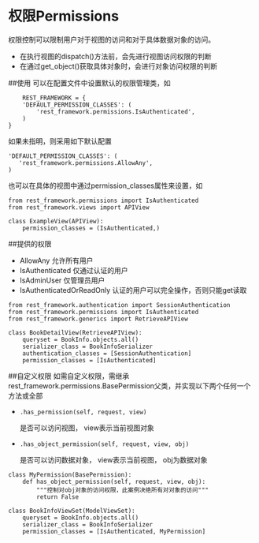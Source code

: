 # 权限Permissions
权限控制可以限制用户对于视图的访问和对于具体数据对象的访问。

  - 在执行视图的dispatch()方法前，会先进行视图访问权限的判断
  - 在通过get_object()获取具体对象时，会进行对象访问权限的判断

##使用
可以在配置文件中设置默认的权限管理类，如

```
    REST_FRAMEWORK = {
    'DEFAULT_PERMISSION_CLASSES': (
        'rest_framework.permissions.IsAuthenticated',
    )
}
```
如果未指明，则采用如下默认配置

```
'DEFAULT_PERMISSION_CLASSES': (
   'rest_framework.permissions.AllowAny',
)
```

也可以在具体的视图中通过permission_classes属性来设置，如

```
from rest_framework.permissions import IsAuthenticated
from rest_framework.views import APIView

class ExampleView(APIView):
    permission_classes = (IsAuthenticated,) 
```

##提供的权限

- AllowAny 允许所有用户
- IsAuthenticated 仅通过认证的用户
- IsAdminUser 仅管理员用户
- IsAuthenticatedOrReadOnly 认证的用户可以完全操作，否则只能get读取

```
from rest_framework.authentication import SessionAuthentication
from rest_framework.permissions import IsAuthenticated
from rest_framework.generics import RetrieveAPIView

class BookDetailView(RetrieveAPIView):
    queryset = BookInfo.objects.all()
    serializer_class = BookInfoSerializer
    authentication_classes = [SessionAuthentication]
    permission_classes = [IsAuthenticated]

```

##自定义权限
如需自定义权限，需继承rest_framework.permissions.BasePermission父类，并实现以下两个任何一个方法或全部

- ```.has_permission(self, request, view)```

    是否可以访问视图， view表示当前视图对象

- ```.has_object_permission(self, request, view, obj)```

    是否可以访问数据对象， view表示当前视图， obj为数据对象

```
class MyPermission(BasePermission):
    def has_object_permission(self, request, view, obj):
        """控制对obj对象的访问权限，此案例决绝所有对对象的访问"""
        return False

class BookInfoViewSet(ModelViewSet):
    queryset = BookInfo.objects.all()
    serializer_class = BookInfoSerializer
    permission_classes = [IsAuthenticated, MyPermission]

```





